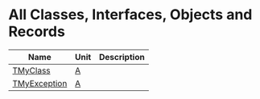 # All Classes, Interfaces, Objects and Records


| Name | Unit | Description |
|---|---|---|
| [TMyClass](A.TMyClass.md) | [A](A.md) |   |
| [TMyException](A.TMyException.md) | [A](A.md) |   |
